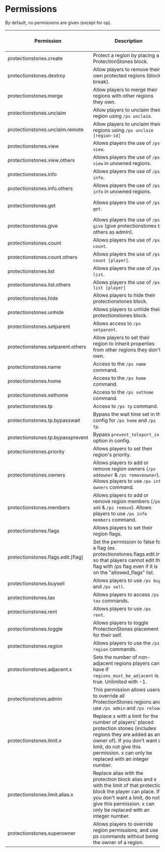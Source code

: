 # Permissions

By default, no permissions are given (except for op).

<table data-full-width="true"><thead><tr><th>Permission</th><th>Description</th><th align="center">Recommended to be given to players</th></tr></thead><tbody><tr><td>protectionstones.create</td><td>Protect a region by placing a ProtectionStones block.</td><td align="center">Yes</td></tr><tr><td>protectionstones.destroy</td><td>Allow players to remove their own protected regions (block break).</td><td align="center">Yes</td></tr><tr><td>protectionstones.merge</td><td>Allow players to merge their regions with other regions they own.</td><td align="center">Yes</td></tr><tr><td>protectionstones.unclaim</td><td>Allow players to unclaim their region using <code>/ps unclaim</code>.</td><td align="center">Yes</td></tr><tr><td>protectionstones.unclaim.remote</td><td>Allow players to unclaim their regions using <code>/ps unclaim [region-id]</code></td><td align="center">No</td></tr><tr><td>protectionstones.view</td><td>Allows players the use of <code>/ps view</code>.</td><td align="center">Yes</td></tr><tr><td>protectionstones.view.others</td><td>Allows players the use of <code>/ps view</code> in unowned regions.</td><td align="center">Yes</td></tr><tr><td>protectionstones.info</td><td>Allows players the use of <code>/ps info</code>.</td><td align="center">Yes</td></tr><tr><td>protectionstones.info.others</td><td>Allows players the use of <code>/ps info</code> in unowned regions.</td><td align="center">Yes</td></tr><tr><td>protectionstones.get</td><td>Allows players the use of <code>/ps get</code>.</td><td align="center">No, unless a price is set on each PS</td></tr><tr><td>protectionstones.give</td><td>Allows players the use of <code>/ps give</code> (give protectionstones to others as admin).</td><td align="center">No</td></tr><tr><td>protectionstones.count</td><td>Allows players the use of <code>/ps count</code>.</td><td align="center">Yes</td></tr><tr><td>protectionstones.count.others</td><td>Allows players the use of <code>/ps count [player]</code>.</td><td align="center">Yes</td></tr><tr><td>protectionstones.list</td><td>Allows players the use of <code>/ps list</code>.</td><td align="center">Yes</td></tr><tr><td>protectionstones.list.others</td><td>Allows players the use of <code>/ps list [player]</code></td><td align="center">No</td></tr><tr><td>protectionstones.hide</td><td>Allows players to hide their protectionstones block.</td><td align="center">Yes</td></tr><tr><td>protectionstones.unhide</td><td>Allows players to unhide their protectionstones block.</td><td align="center">Yes</td></tr><tr><td>protectionstones.setparent</td><td>Allows access to <code>/ps setparent</code>.</td><td align="center">Yes</td></tr><tr><td>protectionstones.setparent.others</td><td>Allow players to set their region to inherit properties from other regions they don't own.</td><td align="center">No</td></tr><tr><td>protectionstones.name</td><td>Access to the <code>/ps name</code> command.</td><td align="center">Yes</td></tr><tr><td>protectionstones.home</td><td>Access to the <code>/ps home</code> command.</td><td align="center">Yes</td></tr><tr><td>protectionstones.sethome</td><td>Access to the <code>/ps sethome</code> command.</td><td align="center">Yes</td></tr><tr><td>protectionstones.tp</td><td>Access to <code>/ps tp</code> command.</td><td align="center">No</td></tr><tr><td>protectionstones.tp.bypasswait</td><td>Bypass the wait time set in the config for <code>/ps home</code> and <code>/ps tp</code>.</td><td align="center">No</td></tr><tr><td>protectionstones.tp.bypassprevent</td><td>Bypass <code>prevent_teleport_in</code> option in config.</td><td align="center">No</td></tr><tr><td>protectionstones.priority</td><td>Allows players to set their region's priority.</td><td align="center">No</td></tr><tr><td>protectionstones.owners</td><td>Allows players to add or remove region owners (<code>/ps addowner</code> &#x26; <code>/ps removeowner</code>). Allows players to use <code>/ps info owners</code> command.</td><td align="center">Yes</td></tr><tr><td>protectionstones.members</td><td>Allows players to add or remove region members (<code>/ps add</code> &#x26; <code>/ps remove</code>). Allows players to use <code>/ps info members</code> command.</td><td align="center">Yes</td></tr><tr><td>protectionstones.flags</td><td>Allows players to set their region flags.</td><td align="center">Yes</td></tr><tr><td>protectionstones.flags.edit.[flag]</td><td>Set the permission to false for a flag (ex. protectionstones.flags.edit.tnt) so that players cannot edit the flag with /ps flag even if it is on the "allowed_flags" list.</td><td align="center"></td></tr><tr><td>protectionstones.buysell</td><td>Allows players to use <code>/ps buy</code> and <code>/ps sell</code>.</td><td align="center">Yes</td></tr><tr><td>protectionstones.tax</td><td>Allows players to access <code>/ps tax</code> commands.</td><td align="center">Yes</td></tr><tr><td>protectionstones.rent</td><td>Allows players to use <code>/ps rent</code>.</td><td align="center">Yes</td></tr><tr><td>protectionstones.toggle</td><td>Allows players to toggle ProtectionStones placement for their self.</td><td align="center">No</td></tr><tr><td>protectionstones.region</td><td>Allows players to use the <code>/ps region</code> commands.</td><td align="center">No</td></tr><tr><td>protectionstones.adjacent.x</td><td>Sets the number of non-adjacent regions players can have if <code>regions_must_be_adjacent</code> is true. Unlimited with -1.</td><td align="center"></td></tr><tr><td>protectionstones.admin</td><td>This permission allows users to override all ProtectionStones regions and use <code>/ps admin</code> and <code>/ps reload</code>.</td><td align="center">No</td></tr><tr><td>protectionstones.limit.x</td><td>Replace x with a limit for the number of players' placed protection stones (includes regions they are added as an owner of). If you don't want a limit, do not give this permission. x can only be replaced with an integer number.</td><td align="center"></td></tr><tr><td>protectionstones.limit.alias.x</td><td>Replace alias with the protection block alias and x with the limit of that protection block the player can place. If you don't want a limit, do not give this permission. x can only be replaced with an integer number.</td><td align="center"></td></tr><tr><td>protectionstones.superowner</td><td>Allows players to override region permissions, and use ps commands without being the owner of a region.</td><td align="center">No</td></tr></tbody></table>
